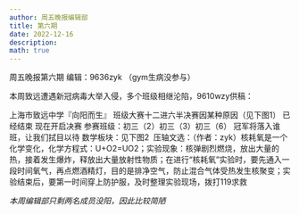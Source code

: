 ```yaml
---
author: 周五晚报编辑部
title: 第六期
date: 2022-12-16
description: 
math: true
---
```

周五晚报第六期 编辑：9636zyk
（gym生病没参与）

本周致远遭遇新冠病毒大举入侵，多个班级相继沦陷，9610wzy供稿：

上海市致远中学『向阳而生』
班级大赛十二进六半决赛因某种原因（见下图1）
已经结束
现在开启决赛
参赛班级：初三（2）初三（3）初三（6）
冠军将落入谁班，让我们拭目以待
​
​数学板块：见下图2
​
​压轴文选：（作者：zyk）
​核耗氧是一个化学变化，化学方程式：U+O2=UO2；实验现象：核弹剧烈燃烧，放出大量的热，接着发生爆炸，释放出大量放射性物质；在进行“核耗氧”实验时，要先通入一段时间氧气，再点燃酒精灯，目的是排净空气，防止混合气体受热发生核聚变；实验结束后，要第一时间穿上防护服，及时整理实验现场，拨打119求救

*本周编辑部只剩两名成员没阳，因此比较简陋*